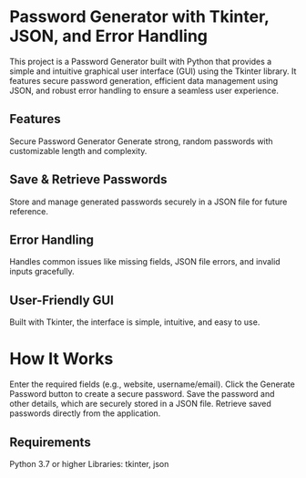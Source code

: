 # Password Generator with Tkinter, JSON, and Error Handling
This project is a Password Generator built with Python that provides a simple and intuitive graphical user interface (GUI) using the Tkinter library. It features secure password generation, efficient data management using JSON, and robust error handling to ensure a seamless user experience.

## Features
Secure Password Generator
Generate strong, random passwords with customizable length and complexity.

## Save & Retrieve Passwords
Store and manage generated passwords securely in a JSON file for future reference.

## Error Handling
Handles common issues like missing fields, JSON file errors, and invalid inputs gracefully.

## User-Friendly GUI
Built with Tkinter, the interface is simple, intuitive, and easy to use.

# How It Works
Enter the required fields (e.g., website, username/email).
Click the Generate Password button to create a secure password.
Save the password and other details, which are securely stored in a JSON file.
Retrieve saved passwords directly from the application.
## Requirements
Python 3.7 or higher
Libraries: tkinter, json
